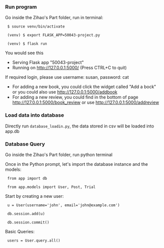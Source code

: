 ### Run program

Go inside the Zihao's Part folder, run in terminal:

` $ source venv/bin/activate`

` (venv) $ export FLASK_APP=50043-project.py`

` (venv) $ flask run`


You would see this
* Serving Flask app "50043-project"
* Running on http://127.0.0.1:5000/ (Press CTRL+C to quit)

If required login, please use username: susan, password: cat

+ For adding a new book, you could click the widget called "Add a bock" or you could also use http://127.0.0.1:5000/addbook
+ For adding a new review, you could find in the bottom of page http://127.0.0.1:5000/book_review or use http://127.0.0.1:5000/addreview

### Load data into database

Directly run `database_loadin.py`, the data stored in csv will be loaded into app.db

### Database Query

Go inside the Zihao's Part folder, run python terminal

Once in the Python prompt, let's import the database instance and the models:

` from app import db`

` from app.models import User, Post, Trial`

Start by creating a new user:

` u = User(username='john', email='john@example.com')`

` db.session.add(u)`

` db.session.commit()`

Basic Queries:

` users = User.query.all()`

